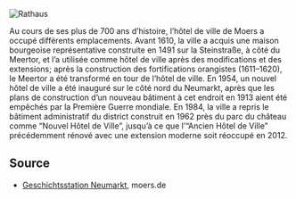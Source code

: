 ![Rathaus](./images/moers-gs/p18.1.jpg#pano)

Au cours de ses plus de 700 ans d’histoire, l’hôtel de ville de Moers a occupé différents emplacements. Avant 1610, la ville a acquis une maison bourgeoise représentative construite en 1491 sur la Steinstraße, à côté du Meertor, et l’a utilisée comme hôtel de ville après des modifications et des extensions; après la construction des fortifications orangistes (1611–1620), le Meertor a été transformé en tour de l’hôtel de ville. En 1954, un nouvel hôtel de ville a été inauguré sur le côté nord du Neumarkt, après que les plans de construction d’un nouveau bâtiment à cet endroit en 1913 aient été empêchés par la Première Guerre mondiale. En 1984, la ville a repris le bâtiment administratif du district construit en 1962 près du parc du château comme “Nouvel Hôtel de Ville”, jusqu’à ce que l’“Ancien Hôtel de Ville” précédemment rénové avec une extension moderne soit réoccupé en 2012.

Source
------

* [Geschichtsstation Neumarkt], moers.de

[Geschichtsstation Neumarkt]: https://www-moers-de.translate.goog/leben-moers/geschichtsstation/geschichtsstation-18-rathaus?_x_tr_sl=de&_x_tr_tl=fr
